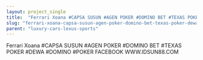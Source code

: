 ```yaml
---
layout: project_single
title:  "Ferrari Xoana #CAPSA SUSUN #AGEN POKER #DOMINO BET #TEXAS POKER #DEWA #DOMINO #POKER FACEBOOK WWW.IDSUN88.COM"
slug: "ferrari-xoana-capsa-susun-agen-poker-domino-bet-texas-poker-dewa-domino-poker-facebook-www"
parent: "luxury-cars-lexus-sports"
---
```

Ferrari Xoana #CAPSA SUSUN #AGEN POKER #DOMINO BET #TEXAS POKER #DEWA #DOMINO #POKER FACEBOOK WWW.IDSUN88.COM